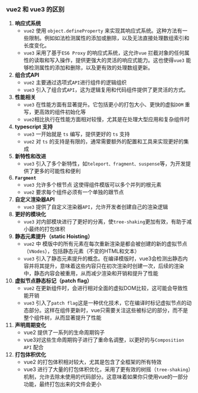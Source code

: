 ### vue2 和 vue3 的区别

1. **响应式系统**
   - `vue2` 使用 `object.defineProperty` 来实现其响应式系统。这种方法有一些限制。例如如法检测属性的添加或删除，以及无法直接处理数组索引和长度变化。
   - `vue3` 采用了基于`ES6 Proxy` 的响应式系统，这允许`vue` 拦截对象的任何属性的读取和写入操作，提供更强大的灵活的响应式能力。这也使得`vue3` 能够检测属性的添加和删除，以及更有效的处理数组更新。
2. **组合式API**
   - `vue2` 主要通过选项式`API`进行组件的逻辑组织
   - `vue3` 引入了组合式`API`，这为逻辑复用和代码组件提供了更灵活的方式。
3. **性能相关**
   - `vue3` 在性能方面有显著提升。它包括更小的打包大小、更快的虚拟`DOM` 重写，更高效的组件初始化等
   - `vue2`相比执行在性能方面相对较慢，尤其是在处理大型应用和复杂组件时
4. **typescript 支持**
   - `vue3` 一开始就是 `ts` 编写，提供更好的 `ts` 支持
   - `vue2` 对 `ts` 的支持是有限的，通常需要额外的配置和工具来实现更好的集成
5. **新特性和改进**
   - `vue3` 引入了多个新特性，如`teleport、fragment、suspense`等，为开发提供了更多的可能性和便利
6. **`Fargment`**
   - `vue3` 允许多个根节点 这使得组件模版可以多个并列的根元素
   - `vue2` 要求每个组件必须有一个单独的跟节点
7. **自定义渲染器API**
   - `vue3` 提供了自定义渲染器`API`，允许开发者创建自己的渲染逻辑
8. **更好的模块化**
   - `vue3` 对内部模块进行了更好的分离，使`tree-shaking`更加有效，有助于减小最终的打包体积
9. **静态元素提升（static Hoisting）**
   - `vue2` 中 模版中的所有元素在每次重新渲染是都会被创建的新的虚拟节点（`VNodes`），包括静态元素（不变的HTML和文本）
   - `vue3` 引入了静态元素提升的概念。在编译模版时，vue3会检测出静态内容并将其提升，意味着这些内容只在初次渲染时创建一次，后续的渲染中，静态内容会被重用，从而减少渲染和开销和提升了性能
10. **虚拟节点静态标记（patch flag）**
    - `vue2` 在更新组件时，会进行相对全面的虚拟DOM比较，这可能会导致性能开销
    - `vue3` 引入了`patch flag`这是一种优化技术，它在编译时标记虚拟节点的动态部分。这样在组件更新时，vue只需要关注这些被标记的部分，而不是整个组件树，从而显著提升了性能
11. **声明周期变化**
    - vue2 提供了一系列的生命周期钩子
    - vue3对这些生命周期钩子进行了重命名调整，以更好的与`Composition API` 配合
12. **打包体积优化**
    - vue2 的打包体积相对较大，尤其是包含了全框架的所有特效
    - vue3 进行了大量的打包体积优化，采用了更有效的树摇（`tree-shaking`）机制，允许去除未使用的代码部分。这意味着如果你只使用vue的一部分功能，最终打包出来的文件会更小